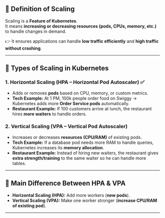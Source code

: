 
## 📖 Definition of Scaling  
Scaling is a **Feature of Kubernetes**.  
It means **increasing or decreasing resources (pods, CPUs, memory, etc.)** to handle changes in demand.  

👉 It ensures applications can handle **low traffic efficiently** and **high traffic without crashing**.  

---

## 🔄 Types of Scaling in Kubernetes  

### 1. **Horizontal Scaling (HPA – Horizontal Pod Autoscaler) ✅**  
- Adds or removes **pods** based on CPU, memory, or custom metrics.  
- **Tech Example:** At 1 PM, 100k people order food on Swiggy → Kubernetes adds more **Order Service pods** automatically.  
- **Restaurant Example:** If 100 customers arrive at lunch, the restaurant hires **more waiters** to handle orders.  

### 2. **Vertical Scaling (VPA – Vertical Pod Autoscaler)**  
- Increases or decreases **resources (CPU/RAM)** of existing pods.  
- **Tech Example:** If a database pod needs more RAM to handle queries, Kubernetes increases its **memory allocation**.  
- **Restaurant Example:** Instead of hiring new waiters, the restaurant gives **extra strength/training** to the same waiter so he can handle more tables.  

---

## 🌟 Main Difference Between HPA & VPA  

- **Horizontal Scaling (HPA):** Add more workers (**new pods**).  
- **Vertical Scaling (VPA):** Make one worker stronger (**increase CPU/RAM of existing pod**).  

---
